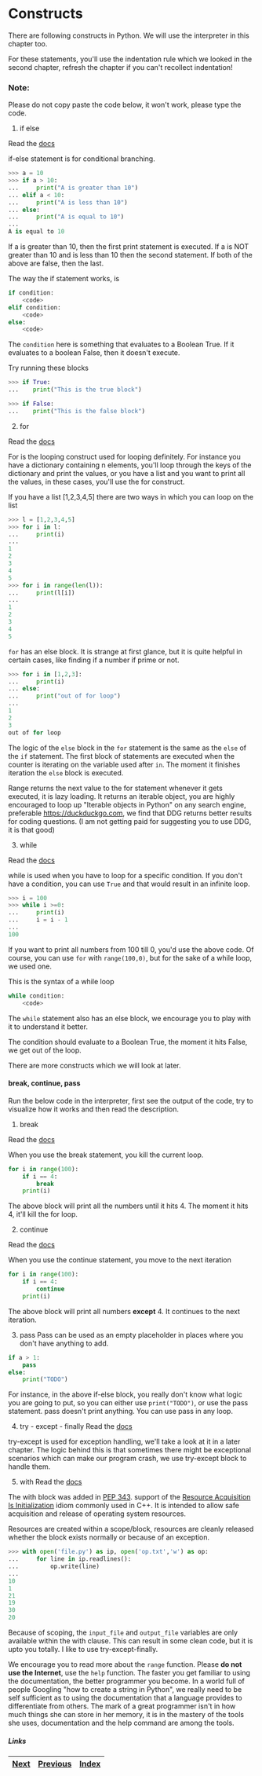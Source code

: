 # Constructs

There are following constructs in Python. We will use the interpreter in this chapter too.

For these statements, you'll use the indentation rule which we looked in the second chapter, refresh the chapter if you can't recollect indentation!

### Note: 
Please do not copy paste the code below, it won't work, please type the code.

1. if else

Read the [docs](https://docs.python.org/3/reference/compound_stmts.html#the-if-statement)

if-else statement is for conditional branching.
```Python
>>> a = 10
>>> if a > 10:
...     print("A is greater than 10")
... elif a < 10:
...     print("A is less than 10")
... else:
...     print("A is equal to 10")
...
A is equal to 10

```

If a is greater than 10, then the first print statement is executed.
If a is NOT greater than 10 and is less than 10 then the second statement.
If both of the above are false, then the last.

The way the if statement works, is 

```python
if condition:
	<code>
elif condition:
	<code>
else:
	<code>
```

The `condition` here is something that evaluates to a Boolean True. If it evaluates to a boolean False, then it doesn't execute.

Try running these blocks

```python
>>> if True:
...    print("This is the true block")

>>> if False:
...    print("This is the false block")
```

2. for

Read the [docs](https://docs.python.org/3/reference/compound_stmts.html#the-for-statement)

For is the looping construct used for looping definitely. For instance you have a dictionary containing n elements, you'll loop through the keys of the dictionary and print the values, or you have a list and you want to print all the values, in these cases, you'll use the for construct.

If you have a list [1,2,3,4,5] there are two ways in which you can loop on the list

```python
>>> l = [1,2,3,4,5]
>>> for i in l:
...     print(i)
...
1
2
3
4
5
>>> for i in range(len(l)):
...     print(l[i])
...
1
2
3
4
5
```

`for` has an else block. It is strange at first glance, but it is quite helpful in certain cases, like finding if a number if prime or not.


```python
>>> for i in [1,2,3]:
...     print(i)
... else:
...     print("out of for loop")
...
1
2
3
out of for loop
```

The logic of the `else` block in the `for` statement is the same as the `else` of the `if` statement. The first block of statements are executed when the counter is iterating on the variable used after `in`. The moment it finishes iteration the `else` block is executed.

Range returns the next value to the for statement whenever it gets executed, it is lazy loading. It returns an iterable object, you are highly encouraged to loop up "Iterable objects in Python" on any search engine, preferable https://duckduckgo.com, we find that DDG returns better results for coding questions. (I am not getting paid for suggesting you to use DDG, it is that good)

3. while

Read the [docs](https://docs.python.org/3/reference/compound_stmts.html#the-while-statement)

while is used when you have to loop for a specific condition. If you don't have a condition, you can use `True` and that would result in an infinite loop.

```python
>>> i = 100
>>> while i >=0:
...     print(i)
...     i = i - 1
...
100
```

If you want to print all numbers from 100 till 0, you'd use the above code. Of course, you can use `for` with `range(100,0)`, but for the sake of a while loop, we used one.


This is the syntax of a while loop

```python
while condition:
	<code>
```

The `while` statement also has an else block, we encourage you to play with it to understand it better.

The condition should evaluate to a Boolean True, the moment it hits False, we get out of the loop.

There are more constructs which we will look at later.

#### break, continue, pass

Run the below code in the interpreter, first see the output of the code, try to visualize how it works and then read the description.

1. break

Read the [docs](https://docs.python.org/3/reference/simple_stmts.html#break)

When you use the break statement, you kill the current loop.

```python
for i in range(100):
	if i == 4:
		break
	print(i)
```

The above block will print all the numbers until it hits 4. The moment it hits 4, it'll kill the for loop.

2. continue

Read the [docs](https://docs.python.org/3/reference/simple_stmts.html#continue)

When you use the continue statement, you move to the next iteration

```python
for i in range(100):
	if i == 4:
		continue
	print(i)
```

The above block will print all numbers **except** 4. It continues to the next iteration.

3. pass
Pass can be used as an empty placeholder in places where you don't have anything to add.

```python
if a > 1:
	pass
else:
	print("TODO")
```

For instance, in the above if-else block, you really don't know what logic you are going to put, so you can either use `print("TODO")`, or use the pass statement. pass doesn't print anything. You can use pass in any loop.

4. try - except - finally
Read the [docs](https://docs.python.org/3/reference/compound_stmts.html#the-try-statement)

try-except is used for exception handling, we'll take a look at it in a later chapter. The logic behind this is that sometimes there might be exceptional scenarios which can make our program crash, we use try-except block to handle them.

5. with 
Read the [docs](https://docs.python.org/3/reference/compound_stmts.html#the-with-statement)

The with block was added in [PEP 343](https://www.python.org/dev/peps/pep-0343/). support of the [Resource Acquisition Is Initialization](http://en.wikipedia.org/wiki/Resource_Acquisition_Is_Initialization) idiom commonly used in C++. It is intended to allow safe acquisition and release of operating system resources.

Resources are created within a scope/block, resources are cleanly released whether the block exists normally or because of an exception.

```python
>>> with open('file.py') as ip, open('op.txt','w') as op:
...     for line in ip.readlines():
...         op.write(line)
...
10
1
21
19
30
20
```

Because of scoping, the `input_file` and `output_file` variables are only available within the with clause. This can result in some clean code, but it is upto you totally. I like to use try-except-finally.

We encourage you to read more about the `range` function. Please **do not use the Internet**, use the `help` function. The faster you get familiar to using the documentation, the better programmer you become. In a world full of people Googling "how to create a string in Python", we really need to be self sufficient as to using the documentation that a language provides to differentiate from others. The mark of a great programmer isn't in how much things she can store in her memory, it is in the mastery of the tools she uses, documentation and the help command are among the tools.

##### Links

|[Next](06-file-handling.md) | [Previous](04-list-set-dict.md) |  [Index](SUMMARY.md)
| ----| ----| ----| 